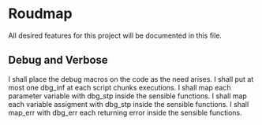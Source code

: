 # Roudmap
All desired features for this project will be documented in this file.

## Debug and Verbose
I shall place the debug macros on the code as the need arises.
I shall put at most one dbg_inf at each script chunks executions.
I shall map each parameter variable with dbg_stp inside the sensible functions.
I shall map each variable assigment with dbg_stp inside the sensible functions.
I shall map_err with dbg_err each returning error inside the sensible functions.

